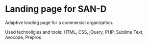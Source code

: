 # Landing page for SAN-D

Adaptive landing page for a commercial organization.

Used technoligies and tools: HTML, CSS, jQuery, PHP, Sublime Text, Avocode, Prepros
